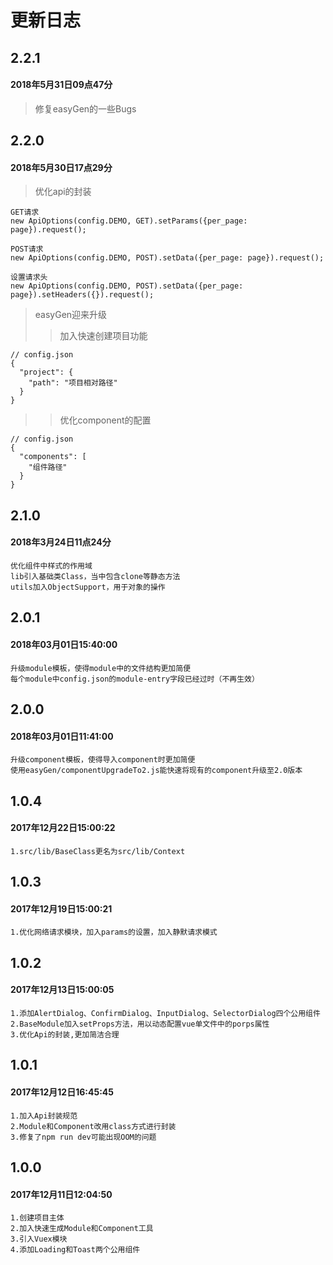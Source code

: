 # 更新日志
## 2.2.1
#### 2018年5月31日09点47分
>修复easyGen的一些Bugs

## 2.2.0
#### 2018年5月30日17点29分
>优化api的封装
```
GET请求
new ApiOptions(config.DEMO, GET).setParams({per_page: page}).request();

POST请求
new ApiOptions(config.DEMO, POST).setData({per_page: page}).request();

设置请求头
new ApiOptions(config.DEMO, POST).setData({per_page: page}).setHeaders({}).request();
```
>easyGen迎来升级
>>加入快速创建项目功能
```
// config.json
{
  "project": {
    "path": "项目相对路径"
  }
}
```
>>优化component的配置
```
// config.json
{
  "components": [
    "组件路径"
  }
}
```

## 2.1.0
#### 2018年3月24日11点24分
````
优化组件中样式的作用域
lib引入基础类Class，当中包含clone等静态方法
utils加入ObjectSupport，用于对象的操作
````
## 2.0.1
#### 2018年03月01日15:40:00
````
升级module模板，使得module中的文件结构更加简便
每个module中config.json的module-entry字段已经过时（不再生效）
````
## 2.0.0
#### 2018年03月01日11:41:00
````
升级component模板，使得导入component时更加简便
使用easyGen/componentUpgradeTo2.js能快速将现有的component升级至2.0版本
````
## 1.0.4
#### 2017年12月22日15:00:22
````
1.src/lib/BaseClass更名为src/lib/Context
````
## 1.0.3
#### 2017年12月19日15:00:21
````
1.优化网络请求模块，加入params的设置，加入静默请求模式
````
## 1.0.2
#### 2017年12月13日15:00:05
````
1.添加AlertDialog、ConfirmDialog、InputDialog、SelectorDialog四个公用组件
2.BaseModule加入setProps方法，用以动态配置vue单文件中的porps属性
3.优化Api的封装,更加简洁合理
````
## 1.0.1
#### 2017年12月12日16:45:45
````
1.加入Api封装规范
2.Module和Component改用class方式进行封装
3.修复了npm run dev可能出现OOM的问题
````
## 1.0.0
#### 2017年12月11日12:04:50
````
1.创建项目主体
2.加入快速生成Module和Component工具
3.引入Vuex模块
4.添加Loading和Toast两个公用组件
````
